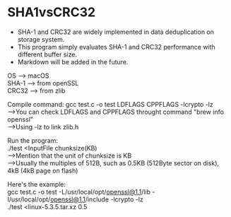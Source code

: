 # SHA1vsCRC32
- SHA-1 and CRC32 are widely implemented in data deduplication on storage system.  
- This program simply evaluates SHA-1 and CRC32 performance with different buffer size.  
- Markdown will be added in the future.  

OS --> macOS  
SHA-1 --> from openSSL  
CRC32 --> from zlib  

Compile command: 
gcc test.c -o test LDFLAGS CPPFLAGS -lcrypto -lz  
-->You can check LDFLAGS and CPPFLAGS throught command "brew info openssl"  
-->Using -lz to link zlib.h  

Run the program:  
./test <InputFile chunksize(KB)  
-->Mention that the unit of chunksize is KB  
-->Usually the multiples of 512B, such as 0.5KB (512Byte sector on disk), 4kB (4kB page on flash)  


Here's the example:  
gcc test.c -o test -L/usr/local/opt/openssl@1.1/lib -I/usr/local/opt/openssl@1.1/include -lcrypto -lz  
./test <linux-5.3.5.tar.xz 0.5
